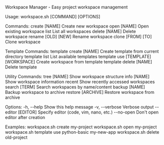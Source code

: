 Workspace Manager - Easy project workspace management

Usage: workspace.sh [COMMAND] [OPTIONS]

Commands:
  create [NAME]        Create new workspace
  open [NAME]          Open existing workspace
  list                List all workspaces
  delete [NAME]        Delete workspace
  rename [OLD] [NEW]   Rename workspace
  clone [FROM] [TO]    Clone workspace

Template Commands:
  template create [NAME]     Create template from current directory
  template list             List available templates
  template use [TEMPLATE] [WORKSPACE]  Create workspace from template
  template delete [NAME]    Delete template

Utility Commands:
  tree [NAME]          Show workspace structure
  info [NAME]          Show workspace information
  recent               Show recently accessed workspaces
  search [TERM]        Search workspaces by name/content
  backup [NAME]        Backup workspace to archive
  restore [ARCHIVE]    Restore workspace from archive

Options:
  -h, --help           Show this help message
  -v, --verbose        Verbose output
  --editor [EDITOR]    Specify editor (code, vim, nano, etc.)
  --no-open            Don't open editor after creation

Examples:
  workspace.sh create my-project
  workspace.sh open my-project
  workspace.sh template use python-basic my-new-app
  workspace.sh delete old-project
